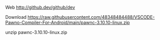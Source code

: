 Web
http://github.dev/github/dev

Download
https://raw.githubusercontent.com/48348484488/VSCODE-Pawno-Compiler-For-Android/main/pawnc-3.10.10-linux.zip

unzip pawnc-3.10.10-linux.zip
